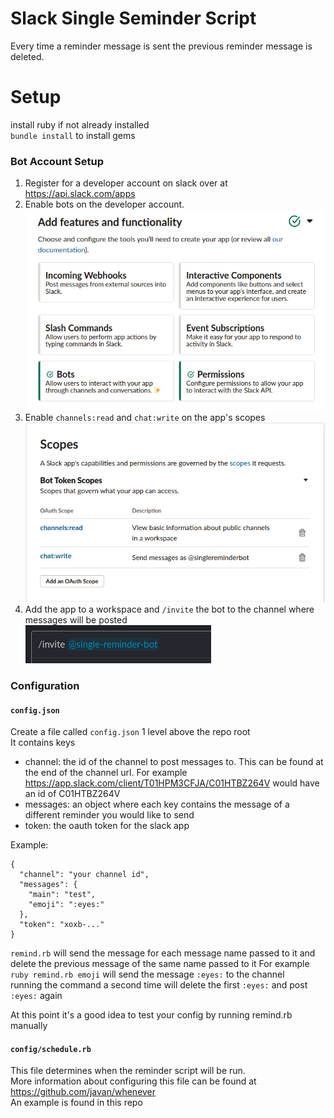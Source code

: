 # Slack Single Seminder Script
Every time a reminder message is sent the previous reminder message is deleted.

# Setup
install ruby if not already installed  
`bundle install` to install gems  

### Bot Account Setup
1. Register for a developer account on slack over at https://api.slack.com/apps
2. Enable bots on the developer account.  
![account features screenshot](https://raw.githubusercontent.com/FireLemons/DocumentationMaterials/main/img/app-features.png)
3. Enable `channels:read` and `chat:write` on the app's scopes  
![account scopes screenshot](https://raw.githubusercontent.com/FireLemons/DocumentationMaterials/main/img/app-permissions.png)
4. Add the app to a workspace and `/invite` the bot to the channel where messages will be posted  
![invite bot screenshot](https://raw.githubusercontent.com/FireLemons/DocumentationMaterials/main/img/invite-bot.png)
  
### Configuration
#### `config.json`
Create a file called `config.json` 1 level above the repo root  
It contains keys  
 - channel: the id of the channel to post messages to. This can be found at the end of the channel url. For example https://app.slack.com/client/T01HPM3CFJA/C01HTBZ264V would have an id of C01HTBZ264V  
 - messages: an object where each key contains the message of a different reminder you would like to send  
 - token: the oauth token for the slack app  

Example:  
  
    {
      "channel": "your channel id",
      "messages": {
        "main": "test",
        "emoji": ":eyes:"
      },
      "token": "xoxb-..."
    }

`remind.rb` will send the message for each message name passed to it and delete the previous message of the same name passed to it 
For example `ruby remind.rb emoji` will send the message `:eyes:` to the channel  
running the command a second time will delete the first `:eyes:` and post `:eyes:` again  

At this point it's a good idea to test your config by running remind.rb manually  

#### `config/schedule.rb`  
This file determines when the reminder script will be run.  
More information about configuring this file can be found at https://github.com/javan/whenever  
An example is found in this repo
